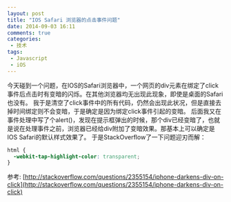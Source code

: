 ```yaml
---
layout: post
title: "IOS Safari 浏览器的点击事件问题"
date: 2014-09-03 16:11
comments: true
categories:
 - 技术
tags:
 - Javascript
 - iOS
---
```


今天碰到一个问题，在IOS的Safari浏览器中，一个网页的div元素在绑定了click事件后点击时有变暗的闪烁。在其他浏览器均无出现此现象，即使是桌面的Safari也没有。
我于是清空了click事件中的所有代码，仍然会出现此状况，但是直接去掉时间绑定则不会变暗，于是确定是因为绑定click事件引起的变暗。
后面我又在事件处理中写了个alert()，发现在提示框弹出的时候，那个div已经变暗了，也就是说在处理事件之前，浏览器已经给div附加了变暗效果。那基本上可以确定是IOS Safari的默认样式效果了。
于是StackOverflow了一下问题迎刃而解：

``` css
html {
  -webkit-tap-highlight-color: transparent;
}
```

参考: [http://stackoverflow.com/questions/2355154/iphone-darkens-div-on-click](http://stackoverflow.com/questions/2355154/iphone-darkens-div-on-click)
